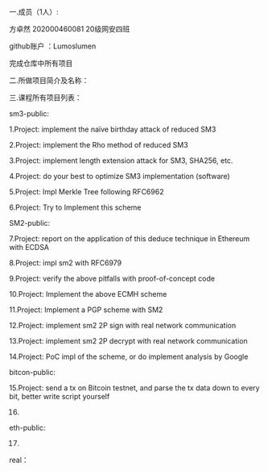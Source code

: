 一.成员（1人）: 

方卓然  202000460081 20级网安四班

github账户 ：Lumoslumen

完成仓库中所有项目

      
二.所做项目简介及名称：


三.课程所有项目列表：


sm3-public:

1.Project: implement the naïve birthday attack of reduced SM3

2.Project: implement the Rho method of reduced SM3

3.Project: implement length extension attack for SM3, SHA256, etc.

4.Project: do your best to optimize SM3 implementation (software)

5.Project: Impl Merkle Tree following RFC6962

6.Project: Try to Implement this scheme


SM2-public:

7.Project: report on the application of this deduce technique in Ethereum with ECDSA

8.Project: impl sm2 with RFC6979

9.Project: verify the above pitfalls with proof-of-concept code

10.Project: Implement the above ECMH scheme

11.Project: Implement a PGP scheme with SM2

12.Project: implement sm2 2P sign with real network communication

13.Project: implement sm2 2P decrypt with real network communication

14.Project: PoC impl of the scheme, or do implement analysis by Google


bitcon-public:

15.Project: send a tx on Bitcoin testnet, and parse the tx data down to every bit, better write script yourself 

16.


eth-public:

17.


real：


